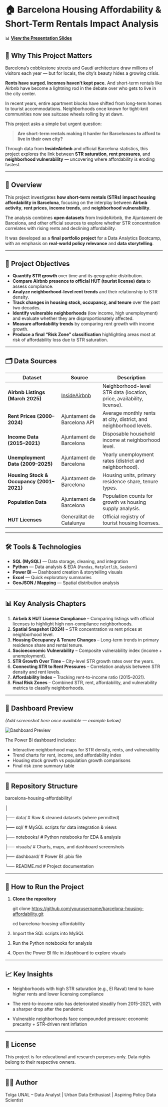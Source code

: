 # 🏠 Barcelona Housing Affordability & Short-Term Rentals Impact Analysis

📊 **[View the Presentation Slides](https://docs.google.com/presentation/d/1IJ0028X29eiWIJ326kMdp_tu_LFPb9kWO5651I_9cRg/edit?usp=sharing)**  

## 🌆 Why This Project Matters
Barcelona’s cobblestone streets and Gaudí architecture draw millions of visitors each year — but for locals, the city’s beauty hides a growing crisis.  

**Rents have surged. Incomes haven’t kept pace.** And short-term rentals like Airbnb have become a lightning rod in the debate over who gets to live in the city center.  

In recent years, entire apartment blocks have shifted from long-term homes to tourist accommodations. Neighborhoods once known for tight-knit communities now see suitcase wheels rolling by at dawn.  

This project asks a simple but urgent question:  

> **Are short-term rentals making it harder for Barcelonans to afford to live in their own city?**  

Through data from **InsideAirbnb** and official Barcelona statistics, this project explores the link between **STR saturation**, **rent pressures**, and **neighborhood vulnerability** — uncovering where affordability is eroding fastest.  

---

## 📌 Overview
This project investigates **how short-term rentals (STRs) impact housing affordability in Barcelona**, focusing on the interplay between **Airbnb activity**, **rent prices**, **income trends**, and **neighborhood vulnerability**.  

The analysis combines **open datasets** from InsideAirbnb, the Ajuntament de Barcelona, and other official sources to explore whether STR concentration correlates with rising rents and declining affordability.  

It was developed as a **final portfolio project** for a Data Analytics Bootcamp, with an emphasis on **real-world policy relevance** and **data storytelling**.  

---

## 🎯 Project Objectives
- **Quantify STR growth** over time and its geographic distribution.  
- **Compare Airbnb presence to official HUT (tourist license) data** to assess compliance.  
- **Analyze neighborhood-level rent trends** and their relationship to STR density.  
- **Track changes in housing stock, occupancy, and tenure** over the past two decades.  
- **Identify vulnerable neighborhoods** (low income, high unemployment) and evaluate whether they are disproportionately affected.  
- **Measure affordability trends** by comparing rent growth with income growth.  
- **Produce a final “Risk Zone” classification** highlighting areas most at risk of affordability loss due to STR saturation.  

---

## 🗂 Data Sources

| Dataset | Source | Description |
| --- | --- | --- |
| **Airbnb Listings (March 2025)** | [InsideAirbnb](http://insideairbnb.com/get-the-data.html) | Neighborhood-level STR data (location, price, availability, license). |
| **Rent Prices (2000–2024)** | Ajuntament de Barcelona API | Average monthly rents at city, district, and neighborhood levels. |
| **Income Data (2015–2021)** | Ajuntament de Barcelona | Disposable household income at neighborhood level. |
| **Unemployment Data (2009–2025)** | Ajuntament de Barcelona | Yearly unemployment rates (district and neighborhood). |
| **Housing Stock & Occupancy (2001–2021)** | Ajuntament de Barcelona | Housing units, primary residence share, tenure types. |
| **Population Data** | Ajuntament de Barcelona | Population counts for growth vs housing supply analysis. |
| **HUT Licenses** | Generalitat de Catalunya | Official registry of tourist housing licenses. |

---

## 🛠️ Tools & Technologies
- **SQL (MySQL)** — Data storage, cleaning, and integration  
- **Python** — Data analysis & EDA (`Pandas`, `Matplotlib`, `Seaborn`)  
- **Power BI** — Dashboard creation & storytelling visuals  
- **Excel** — Quick exploratory summaries  
- **GeoJSON / Mapping** — Spatial distribution analysis  

---

## 📊 Key Analysis Chapters
1. **Airbnb & HUT License Compliance** – Comparing listings with official licenses to highlight high non-compliance neighborhoods.  
2. **Spatial Snapshot (2024)** – STR concentration vs rent prices at neighborhood level.  
3. **Housing Occupancy & Tenure Changes** – Long-term trends in primary residence share and rental tenure.  
4. **Socioeconomic Vulnerability** – Composite vulnerability index (income + unemployment).  
5. **STR Growth Over Time** – City-level STR growth rates over the years.  
6. **Connecting STR to Rent Pressures** – Correlation analysis between STR density and rent levels.  
7. **Affordability Index** – Tracking rent-to-income ratio (2015–2021).  
8. **Final Risk Zones** – Combined STR, rent, affordability, and vulnerability metrics to classify neighborhoods.  

---

## 📌 Dashboard Preview
*(Add screenshot here once available — example below)*  

![Dashboard Preview](visuals/dashboard_preview.png)  

The Power BI dashboard includes:
- Interactive neighborhood maps for STR density, rents, and vulnerability  
- Trend charts for rent, income, and affordability index  
- Housing stock growth vs population growth comparisons  
- Final risk zone summary table  

---

## 📂 Repository Structure

barcelona-housing-affordability/

│

├── data/ # Raw & cleaned datasets (where permitted)

├── sql/ # MySQL scripts for data integration & views

├── notebooks/ # Python notebooks for EDA & analysis

├── visuals/ # Charts, maps, and dashboard screenshots

├── dashboard/ # Power BI .pbix file

└── README.md # Project documentation

---

## 🚀 How to Run the Project

1. **Clone the repository**

   git clone https://github.com/yourusername/barcelona-housing-affordability.git
   
   cd barcelona-housing-affordability
   
3. Import the SQL scripts into MySQL

4. Run the Python notebooks for analysis

5. Open the Power BI file in /dashboard to explore visuals

---

## 📈 Key Insights
- Neighborhoods with high STR saturation (e.g., El Raval) tend to have higher rents and lower licensing compliance

- The rent-to-income ratio has deteriorated steadily from 2015–2021, with a sharper drop after the pandemic

- Vulnerable neighborhoods face compounded pressure: economic precarity + STR-driven rent inflation

---

## 📜 License
This project is for educational and research purposes only.
Data rights belong to their respective owners.

---

## 👩‍💻 Author
Tolga UNAL – Data Analyst | Urban Data Enthusiast | Aspiring Policy Data Scientist

